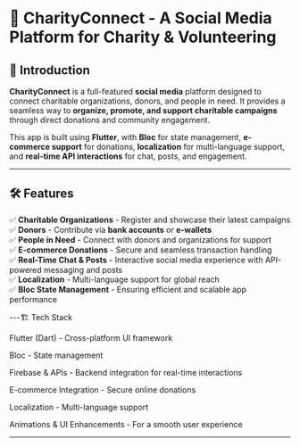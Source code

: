 # 🤝 CharityConnect - A Social Media Platform for Charity & Volunteering  

## 🌟 Introduction  
**CharityConnect** is a full-featured **social media** platform designed to connect charitable organizations, donors, and people in need. It provides a seamless way to **organize, promote, and support charitable campaigns** through direct donations and community engagement.  

This app is built using **Flutter**, with **Bloc** for state management, **e-commerce support** for donations, **localization** for multi-language support, and **real-time API interactions** for chat, posts, and engagement.  

---

## 🛠️ Features  
✅ **Charitable Organizations** - Register and showcase their latest campaigns  
✅ **Donors** - Contribute via **bank accounts** or **e-wallets**  
✅ **People in Need** - Connect with donors and organizations for support  
✅ **E-commerce Donations** - Secure and seamless transaction handling  
✅ **Real-Time Chat & Posts** - Interactive social media experience with API-powered messaging and posts  
✅ **Localization** - Multi-language support for global reach  
✅ **Bloc State Management** - Ensuring efficient and scalable app performance  

---🏗️ Tech Stack

Flutter (Dart) - Cross-platform UI framework

Bloc - State management

Firebase & APIs - Backend integration for real-time interactions

E-commerce Integration - Secure online donations

Localization - Multi-language support

Animations & UI Enhancements - For a smooth user experience



---
